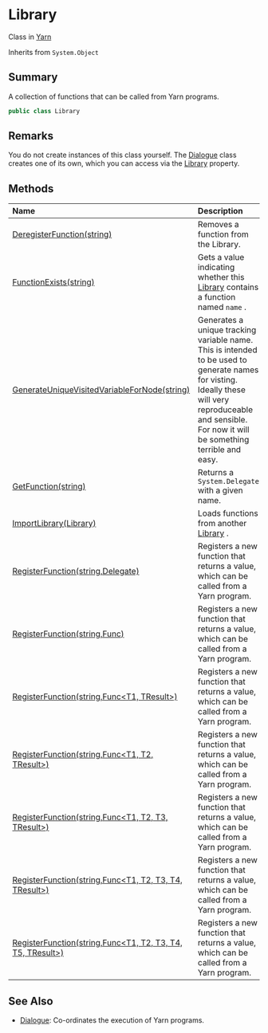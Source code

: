 # Library

Class in [Yarn](/api/csharp/yarn.md)

Inherits from `System.Object`

## Summary


A collection of functions that can be called from Yarn programs.


```csharp
public class Library
```

## Remarks


You do not create instances of this class yourself. The  <a href="yarn.dialogue.md">Dialogue</a>  class creates one of its own, which you can
access via the  <a href="yarn.dialogue.library.md">Library</a>  property.


## Methods

|Name|Description|
|:---|:---|
|[DeregisterFunction(string)](/api/csharp/yarn.library.deregisterfunction.md)|Removes a function from the Library.|
|[FunctionExists(string)](/api/csharp/yarn.library.functionexists.md)|Gets a value indicating whether this  <a href="yarn.library.md">Library</a>  contains a function named  <code>name</code> .|
|[GenerateUniqueVisitedVariableForNode(string)](/api/csharp/yarn.library.generateuniquevisitedvariablefornode.md)|Generates a unique tracking variable name. This is intended to be used to generate names for visting. Ideally these will very reproduceable and sensible. For now it will be something terrible and easy.|
|[GetFunction(string)](/api/csharp/yarn.library.getfunction.md)|Returns a  <code>System.Delegate</code>  with a given name.|
|[ImportLibrary(Library)](/api/csharp/yarn.library.importlibrary.md)|Loads functions from another  <a href="yarn.library.md">Library</a> .|
|[RegisterFunction(string,Delegate)](/api/csharp/yarn.library.registerfunction-7.md)|Registers a new function that returns a value, which can be called from a Yarn program.|
|[RegisterFunction(string,Func<TResult>)](/api/csharp/yarn.library.registerfunction-1.md)|Registers a new function that returns a value, which can be called from a Yarn program.|
|[RegisterFunction(string,Func<T1, TResult>)](/api/csharp/yarn.library.registerfunction-2.md)|Registers a new function that returns a value, which can be called from a Yarn program.|
|[RegisterFunction(string,Func<T1, T2, TResult>)](/api/csharp/yarn.library.registerfunction-3.md)|Registers a new function that returns a value, which can be called from a Yarn program.|
|[RegisterFunction(string,Func<T1, T2, T3, TResult>)](/api/csharp/yarn.library.registerfunction-4.md)|Registers a new function that returns a value, which can be called from a Yarn program.|
|[RegisterFunction(string,Func<T1, T2, T3, T4, TResult>)](/api/csharp/yarn.library.registerfunction-5.md)|Registers a new function that returns a value, which can be called from a Yarn program.|
|[RegisterFunction(string,Func<T1, T2, T3, T4, T5, TResult>)](/api/csharp/yarn.library.registerfunction-6.md)|Registers a new function that returns a value, which can be called from a Yarn program.|

## See Also

* [Dialogue](/api/csharp/yarn.dialogue.md): Co-ordinates the execution of Yarn programs.

